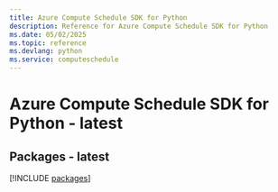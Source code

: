 ```yaml
---
title: Azure Compute Schedule SDK for Python
description: Reference for Azure Compute Schedule SDK for Python
ms.date: 05/02/2025
ms.topic: reference
ms.devlang: python
ms.service: computeschedule
---
```

# Azure Compute Schedule SDK for Python - latest
## Packages - latest
[!INCLUDE [packages](compute-schedule-index.md)]